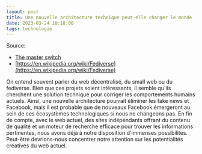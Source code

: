 ```yaml
---
layout: post
title: Une nouvelle architecture technique peut-elle changer le monde ?
date: 2023-03-24 10:18:00
tags: technologie
---
```


Source:

- [The master switch](https://www.youtube.com/watch?v=ij76dh_340w)
- [https://en.wikipedia.org/wiki/Fediverse](https://en.wikipedia.org/wiki/Fediverse)

On entend souvent parler du web décentralisé, du small web ou du fediverse. Bien que ces projets soient intéressants, il semble qu'ils cherchent une solution technique pour corriger les comportements humains actuels. Ainsi, une nouvelle architecture pourrait éliminer les fake news et Facebook, mais il est probable que de nouveaux Facebook émergeront au sein de ces écosystèmes technologiques si nous ne changeons pas. En fin de compte, avec le web actuel, des sites indépendants offrant du contenu de qualité et un moteur de recherche efficace pour trouver les informations pertinentes, nous avons déjà à notre disposition d'immenses possibilités. Peut-être devrions-nous concentrer notre attention sur les potentialités créatives du web actuel.
